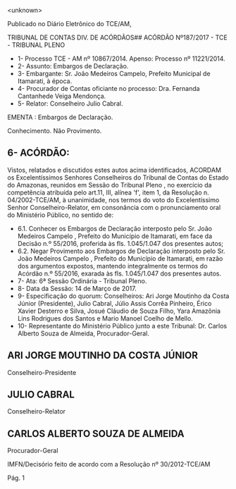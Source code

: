&lt;unknown&gt;

Publicado  no  Diário Eletrônico do TCE/AM,

TRIBUNAL DE CONTAS DIV. DE  ACÓRDÃOS## ACÓRDÃO Nº187/2017 - TCE - TRIBUNAL PLENO

- 1- Processo TCE - AM nº 10867/2014. Apenso: Processo nº 11221/2014.
- 2- Assunto: Embargos de Declaração.
- 3- Embargante: Sr. João Medeiros Campelo, Prefeito Municipal de Itamarati, à época.
- 4- Procurador  de  Contas  oficiante  no  processo: Dra.  Fernanda  Cantanhede  Veiga Mendonça.
- 5- Relator: Conselheiro Julio Cabral.

EMENTA : Embargos de Declaração.

Conhecimento. Não Provimento.

## 6- ACÓRDÃO:

Vistos, relatados e discutidos estes autos acima identificados, ACORDAM os Excelentíssimos Senhores Conselheiros do Tribunal de Contas do Estado do Amazonas, reunidos  em  Sessão  do Tribunal  Pleno ,  no  exercício  da  competência  atribuída  pelo art.11,  III,  alínea  'f',  item  1,  da  Resolução  n.  04/2002-TCE/AM, à  unanimidade, nos termos do voto do Excelentíssimo Senhor Conselheiro-Relator, em consonância com o pronunciamento oral do Ministério Público, no sentido de:

- 6.1. Conhecer os Embargos de Declaração interposto pelo Sr. João Medeiros  Campelo ,  Prefeito  do  Município  de  Itamarati,  em  face  da Decisão n.º 55/2016, proferida às fls. 1.045/1.047 dos presentes autos;
- 6.2. Negar  Provimento aos  Embargos  de  Declaração  interposto  pelo Sr. João Medeiros Campelo , Prefeito do Município de Itamarati, em razão dos argumentos expostos, mantendo integralmente os termos do Acórdão n.º 55/2016, exarada às fls. 1.045/1.047 dos presentes autos.
- 7- Ata: 6ª Sessão Ordinária - Tribunal Pleno.
- 8- Data da Sessão: 14 de Março de 2017.
- 9- Especificação  do  quorum: Conselheiros: Ari Jorge Moutinho  da  Costa  Júnior (Presidente), Julio Cabral,  Júlio Assis Corrêa Pinheiro, Érico Xavier Desterro e Silva, Josué  Cláudio  de  Souza  Filho,  Yara  Amazônia  Lins  Rodrigues  dos  Santos  e  Mario Manoel Coelho de Mello.
- 10-  Representante  do  Ministério  Público  junto  a  este Tribunal: Dr. Carlos  Alberto Souza de Almeida, Procurador-Geral.

## ARI JORGE MOUTINHO DA COSTA JÚNIOR

Conselheiro-Presidente

## JULIO CABRAL

Conselheiro-Relator

## CARLOS ALBERTO SOUZA DE ALMEIDA

Procurador-Geral

IMFN/Decisório feito de acordo com a Resolução nº 30/2012-TCE/AM

Pág. 1